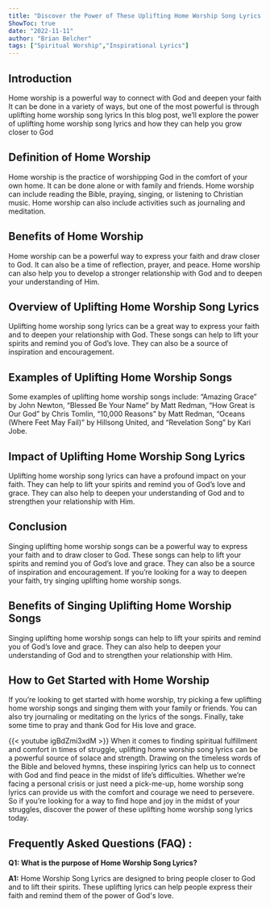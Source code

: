 ```yaml
---
title: "Discover the Power of These Uplifting Home Worship Song Lyrics!"
ShowToc: true 
date: "2022-11-11"
author: "Brian Belcher" 
tags: ["Spiritual Worship","Inspirational Lyrics"]
---
```

## Introduction 

Home worship is a powerful way to connect with God and deepen your faith It can be done in a variety of ways, but one of the most powerful is through uplifting home worship song lyrics In this blog post, we’ll explore the power of uplifting home worship song lyrics and how they can help you grow closer to God 

## Definition of Home Worship 

Home worship is the practice of worshipping God in the comfort of your own home. It can be done alone or with family and friends. Home worship can include reading the Bible, praying, singing, or listening to Christian music. Home worship can also include activities such as journaling and meditation. 

## Benefits of Home Worship 

Home worship can be a powerful way to express your faith and draw closer to God. It can also be a time of reflection, prayer, and peace. Home worship can also help you to develop a stronger relationship with God and to deepen your understanding of Him. 

## Overview of Uplifting Home Worship Song Lyrics 

Uplifting home worship song lyrics can be a great way to express your faith and to deepen your relationship with God. These songs can help to lift your spirits and remind you of God’s love. They can also be a source of inspiration and encouragement. 

## Examples of Uplifting Home Worship Songs 

Some examples of uplifting home worship songs include: “Amazing Grace” by John Newton, “Blessed Be Your Name” by Matt Redman, “How Great is Our God” by Chris Tomlin, “10,000 Reasons” by Matt Redman, “Oceans (Where Feet May Fail)” by Hillsong United, and “Revelation Song” by Kari Jobe. 

## Impact of Uplifting Home Worship Song Lyrics 

Uplifting home worship song lyrics can have a profound impact on your faith. They can help to lift your spirits and remind you of God’s love and grace. They can also help to deepen your understanding of God and to strengthen your relationship with Him. 

## Conclusion 

Singing uplifting home worship songs can be a powerful way to express your faith and to draw closer to God. These songs can help to lift your spirits and remind you of God’s love and grace. They can also be a source of inspiration and encouragement. If you’re looking for a way to deepen your faith, try singing uplifting home worship songs. 

## Benefits of Singing Uplifting Home Worship Songs 

Singing uplifting home worship songs can help to lift your spirits and remind you of God’s love and grace. They can also help to deepen your understanding of God and to strengthen your relationship with Him. 

## How to Get Started with Home Worship 

If you’re looking to get started with home worship, try picking a few uplifting home worship songs and singing them with your family or friends. You can also try journaling or meditating on the lyrics of the songs. Finally, take some time to pray and thank God for His love and grace.

{{< youtube igBdZmi3xdM >}} 
When it comes to finding spiritual fulfillment and comfort in times of struggle, uplifting home worship song lyrics can be a powerful source of solace and strength. Drawing on the timeless words of the Bible and beloved hymns, these inspiring lyrics can help us to connect with God and find peace in the midst of life’s difficulties. Whether we’re facing a personal crisis or just need a pick-me-up, home worship song lyrics can provide us with the comfort and courage we need to persevere. So if you’re looking for a way to find hope and joy in the midst of your struggles, discover the power of these uplifting home worship song lyrics today.

## Frequently Asked Questions (FAQ) :
**Q1: What is the purpose of Home Worship Song Lyrics?**

**A1:** Home Worship Song Lyrics are designed to bring people closer to God and to lift their spirits. These uplifting lyrics can help people express their faith and remind them of the power of God's love.



